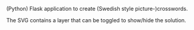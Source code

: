 (Python) Flask application to create (Swedish style picture-)crosswords.

The SVG contains a layer that can be toggled to show/hide the solution.
